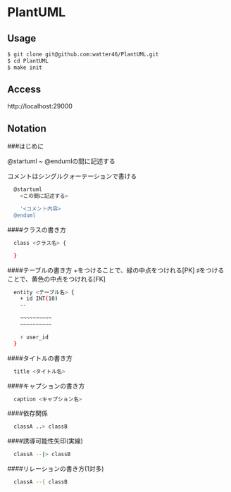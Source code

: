 # PlantUML

## Usage

```bash
$ git clone git@github.com:watter46/PlantUML.git
$ cd PlantUML
$ make init
```

## Access

http://localhost:29000


## Notation

###はじめに

@startuml ~ @endumlの間に記述する

コメントはシングルクォーテーションで書ける

```bash
  @startuml
    <この間に記述する>

    '<コメント内容>
  @enduml
```

####クラスの書き方
```bash
  class <クラス名> {

  }
```

####テーブルの書き方
  +をつけることで、緑の中点をつけれる[PK]
  ♯をつけることで、黄色の中点をつけれる[FK]
```bash
  entity <テーブル名> {
    + id INT(10)
    --

    ~~~~~~~~~~
    ~~~~~~~~~~

    ♯ user_id
  }
```

####タイトルの書き方
```bash
  title <タイトル名>
```

####キャプションの書き方
```bash
  caption <キャプション名>
```

####依存関係
```bash
  classA ..> classB
```

####誘導可能性矢印(実線)
```bash
  classA --|> classB
```

####リレーションの書き方(1対多)
```bash
  classA --{ classB
```